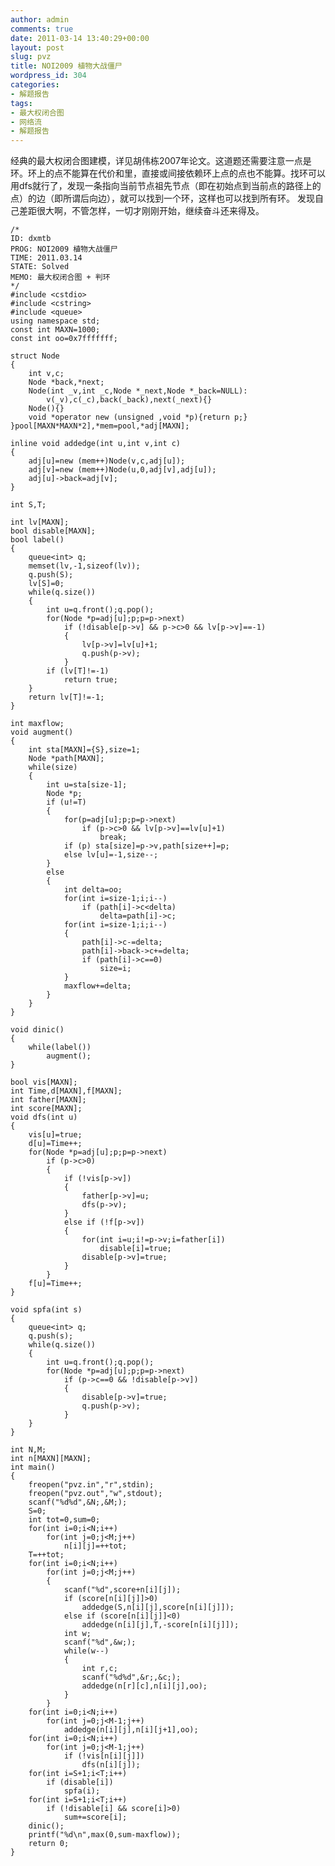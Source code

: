 ```yaml
---
author: admin
comments: true
date: 2011-03-14 13:40:29+00:00
layout: post
slug: pvz
title: NOI2009 植物大战僵尸
wordpress_id: 304
categories:
- 解题报告
tags:
- 最大权闭合图
- 网络流
- 解题报告
---
```


经典的最大权闭合图建模，详见胡伟栋2007年论文。这道题还需要注意一点是环。环上的点不能算在代价和里，直接或间接依赖环上点的点也不能算。找环可以用dfs就行了，发现一条指向当前节点祖先节点（即在初始点到当前点的路径上的点）的边（即所谓后向边），就可以找到一个环，这样也可以找到所有环。
发现自己差距很大啊，不管怎样，一切才刚刚开始，继续奋斗还来得及。

    
    
    /*
    ID: dxmtb
    PROG: NOI2009 植物大战僵尸
    TIME: 2011.03.14
    STATE: Solved
    MEMO: 最大权闭合图 + 判环
    */
    #include <cstdio>
    #include <cstring>
    #include <queue>
    using namespace std;
    const int MAXN=1000;
    const int oo=0x7fffffff;
    
    struct Node
    {
    	int v,c;
    	Node *back,*next;
    	Node(int _v,int _c,Node *_next,Node *_back=NULL):
    		v(_v),c(_c),back(_back),next(_next){}
    	Node(){}
    	void *operator new (unsigned ,void *p){return p;}
    }pool[MAXN*MAXN*2],*mem=pool,*adj[MAXN];
    
    inline void addedge(int u,int v,int c)
    {
    	adj[u]=new (mem++)Node(v,c,adj[u]);
    	adj[v]=new (mem++)Node(u,0,adj[v],adj[u]);
    	adj[u]->back=adj[v];
    }
    
    int S,T;
    
    int lv[MAXN];
    bool disable[MAXN];
    bool label()
    {
    	queue<int> q;
    	memset(lv,-1,sizeof(lv));
    	q.push(S);
    	lv[S]=0;
    	while(q.size())
    	{
    		int u=q.front();q.pop();
    		for(Node *p=adj[u];p;p=p->next)
    			if (!disable[p->v] && p->c>0 && lv[p->v]==-1)
    			{
    				lv[p->v]=lv[u]+1;
    				q.push(p->v);
    			}
    		if (lv[T]!=-1)
    			return true;
    	}
    	return lv[T]!=-1;
    }
    
    int maxflow;
    void augment()
    {
    	int sta[MAXN]={S},size=1;
    	Node *path[MAXN];
    	while(size)
    	{
    		int u=sta[size-1];
    		Node *p;
    		if (u!=T)
    		{
    			for(p=adj[u];p;p=p->next)
    				if (p->c>0 && lv[p->v]==lv[u]+1)
    					break;
    			if (p) sta[size]=p->v,path[size++]=p;
    			else lv[u]=-1,size--;
    		}
    		else
    		{
    			int delta=oo;
    			for(int i=size-1;i;i--)
    				if (path[i]->c<delta)
    					delta=path[i]->c;
    			for(int i=size-1;i;i--)
    			{
    				path[i]->c-=delta;
    				path[i]->back->c+=delta;
    				if (path[i]->c==0)
    					size=i;
    			}
    			maxflow+=delta;
    		}
    	}
    }
    
    void dinic()
    {
    	while(label())
    		augment();
    }
    
    bool vis[MAXN];
    int Time,d[MAXN],f[MAXN];
    int father[MAXN];
    int score[MAXN];
    void dfs(int u)
    {
    	vis[u]=true;
    	d[u]=Time++;
    	for(Node *p=adj[u];p;p=p->next)
    		if (p->c>0)
    		{
    			if (!vis[p->v])
    			{
    				father[p->v]=u;
    				dfs(p->v);
    			}
    			else if (!f[p->v])
    			{
    				for(int i=u;i!=p->v;i=father[i])	
    					disable[i]=true;
    				disable[p->v]=true;
    			}
    		}
    	f[u]=Time++;
    }
    
    void spfa(int s)
    {
    	queue<int> q;
    	q.push(s);
    	while(q.size())
    	{
    		int u=q.front();q.pop();
    		for(Node *p=adj[u];p;p=p->next)
    			if (p->c==0 && !disable[p->v])
    			{
    				disable[p->v]=true;
    				q.push(p->v);
    			}
    	}
    }
    
    int N,M;
    int n[MAXN][MAXN];
    int main()
    {
    	freopen("pvz.in","r",stdin);
    	freopen("pvz.out","w",stdout);
    	scanf("%d%d",&N;,&M;);
    	S=0;
    	int tot=0,sum=0;
    	for(int i=0;i<N;i++)
    		for(int j=0;j<M;j++)
    			n[i][j]=++tot;
    	T=++tot;
    	for(int i=0;i<N;i++)
    		for(int j=0;j<M;j++)
    		{
    			scanf("%d",score+n[i][j]);
    			if (score[n[i][j]]>0) 
    				addedge(S,n[i][j],score[n[i][j]]);
    			else if (score[n[i][j]]<0)
    				addedge(n[i][j],T,-score[n[i][j]]);
    			int w;
    			scanf("%d",&w;);
    			while(w--)
    			{
    				int r,c;
    				scanf("%d%d",&r;,&c;);
    				addedge(n[r][c],n[i][j],oo);
    			}
    		}
    	for(int i=0;i<N;i++)
    		for(int j=0;j<M-1;j++)
    			addedge(n[i][j],n[i][j+1],oo);
    	for(int i=0;i<N;i++)
    		for(int j=0;j<M-1;j++)
    			if (!vis[n[i][j]])
    				dfs(n[i][j]);
    	for(int i=S+1;i<T;i++)
    		if (disable[i])
    			spfa(i);
    	for(int i=S+1;i<T;i++)
    		if (!disable[i] && score[i]>0)
    			sum+=score[i];
    	dinic();
    	printf("%d\n",max(0,sum-maxflow));
    	return 0;
    }
    
